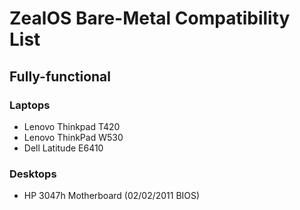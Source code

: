 # ZealOS Bare-Metal Compatibility List

## Fully-functional
### Laptops
* Lenovo Thinkpad T420
* Lenovo ThinkPad W530
* Dell Latitude E6410
### Desktops
* HP 3047h Motherboard (02/02/2011 BIOS)